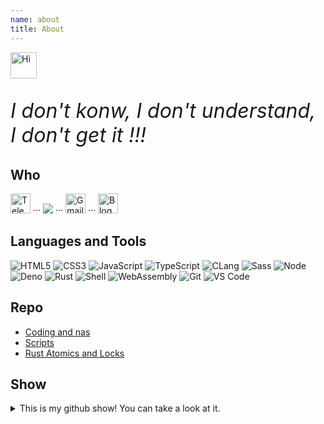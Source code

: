 ```yaml
---
name: about
title: About
---
```


<img src="https://emojis.slackmojis.com/emojis/images/1588866973/8934/hellokittydance.gif?1588866973" alt="Hi" width="42" /> <p style="font-style:italic;font-size:2rem">I don't konw, I don't understand, I don't get it !!!</p>

## Who

[<img src="https://telegram.org/favicon.ico" width="32px" alt="Telegram" />](https://t.me/fwqaaq) ··· [<img src="https://github.com/favicon.ico">](https://github.com/fwqaaq) ··· [<img src="https://mail.google.com/favicon.ico" width="32px" alt="Gmail">](mailto:fwqaaq@gmail.com) ··· [<img src="https://www.fwqaq.us/public/favicon.ico" width="32px" alt="Blog" />](https://www.fwqaq.us)

## Languages and Tools

![HTML5](https://img.shields.io/badge/-HTML5-%23E34C26?style=flat&logo=html5&logoColor=ffffff)
![CSS3](https://img.shields.io/badge/-CSS3-%23197CBE?style=flat&logo=css3)
![JavaScript](https://img.shields.io/badge/-JavaScript-%23F7DF1C?style=flat&logo=javascript&logoColor=000000&labelColor=%23ECD83E&color=%23ECD83E)
![TypeScript](https://img.shields.io/badge/-TypeScript-%230077AA?style=flat&logo=typescript&logoColor=000000)
![CLang](https://img.shields.io/badge/-CLang-%2320232A?style=flat&logo=C&logoColor=0f4fff)
![Sass](https://img.shields.io/badge/-Sass-%23CB6498?style=flat&logo=sass&logoColor=ffffff)
![Node](https://img.shields.io/badge/-Node.js-%23579050?style=flat&logo=node.js&logoColor=ffffff)
![Deno](https://img.shields.io/badge/-Deno-%23FFFFFF?style=flat&logo=deno&logoColor=000000)
![Rust](https://img.shields.io/badge/-Rust-%23DEA584?style=flat&logo=rust&logoColor=000000)
![Shell](https://img.shields.io/badge/-Shell-%2389E051?style=flat&logo=powershell&logoColor=ffffff)
![WebAssembly](https://img.shields.io/badge/-WebAssembly-654FF0?style=flat&logo=webassembly&logoColor=ffffff)
![Git](https://img.shields.io/badge/-Git-%23ED5A47?style=flat&logo=git&logoColor=%23ffffff)
![VS Code](https://img.shields.io/badge/-VSCode-%230066B8?style=flat&logo=visual-studio-code)

## Repo

* [Coding and nas](https://github.com/fwqaaq/coding_and_nas)
* [Scripts](https://github.com/fwqaaq/scripts)
* [Rust Atomics and Locks](https://github.com/rustcc/Rust_Atomics_and_Locks)

## Show

<details>
  <summary>This is my github show! You can take a look at it.</summary>
  <img width="100%" src="http://github-profile-summary-cards.vercel.app/api/cards/profile-details?username=fwqaaq&theme=tokyonight">
  <img  src="http://github-profile-summary-cards.vercel.app/api/cards/most-commit-language?username=fwqaaq&theme=tokyonight">
  <img  src="http://github-profile-summary-cards.vercel.app/api/cards/stats?username=fwqaaq&theme=tokyonight">
</details>

